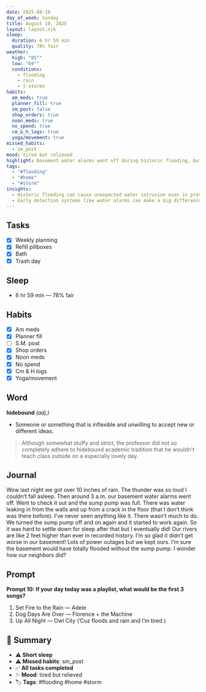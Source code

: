 ```yaml
---
date: 2025-08-10
day_of_week: Sunday
title: August 10, 2025
layout: layout.njk
sleep:
  duration: 6 hr 59 min
  quality: 78% fair
weather:
  high: "85°"
  low: "69°"
  conditions:
    - flooding
    - rain
    - t-storms
habits:
  am_meds: true
  planner_fill: true
  sm_post: false
  shop_orders: true
  noon_meds: true
  no_spend: true
  cm_&_h_logs: true
  yoga/movement: true
missed_habits:
  - sm_post
mood: tired but relieved
highlight: Basement water alarms went off during historic flooding, but avoided major damage thanks to the sump pump.
tags:
  - "#flooding"
  - "#home"
  - "#storm"
insights:
  - Historic flooding can cause unexpected water intrusion even in previously dry areas.
  - Early detection systems like water alarms can make a big difference in preventing major damage.
---
```


## Tasks
- [x] Weekly planning  
- [x] Refill pillboxes  
- [x] Bath  
- [x] Trash day  

## Sleep
- 6 hr 59 min — 78% fair

## Habits
- [x] Am meds  
- [x] Planner fill  
- [ ] S.M. post  
- [x] Shop orders  
- [x] Noon meds  
- [x] No spend  
- [x] Cm & H logs  
- [x] Yoga/movement  

## Word
**hidebound** *(adj.)*  
- Someone or something that is inflexible and unwilling to accept new or different ideas.  
> Although somewhat stuffy and strict, the professor did not so completely adhere to hidebound academic tradition that he wouldn’t teach class outside on a especially lovely day.

## Journal
Wow last night we got over 10 inches of rain. The thunder was so loud I couldn’t fall asleep. Then around 3 a.m. our basement water alarms went off. Went to check it out and the sump pump was full. There was water leaking in from the walls and up from a crack in the floor (that I don’t think was there before). I’ve never seen anything like it. There wasn’t much to do. We turned the sump pump off and on again and it started to work again. So it was hard to settle down for sleep after that but I eventually did! Our rivers are like 2 feet higher than ever in recorded history. I’m so glad it didn’t get worse in our basement! Lots of power outages but we kept ours. I’m sure the basement would have totally flooded without the sump pump. I wonder how our neighbors did?

## Prompt
**Prompt 10: If your day today was a playlist, what would be the first 3 songs?**  
1. Set Fire to the Rain — Adele  
2. Dog Days Are Over — Florence + the Machine  
3. Up All Night — Owl City (’Cuz floods and rain and I’m tired.)

## 📌 Summary
- ⚠️ **Short sleep**  
- ⚠️ **Missed habits**: sm_post  
- ✅ **All tasks completed**  
- ✨ **Mood**: tired but relieved  
- 🏷️ **Tags**: #flooding #home #storm